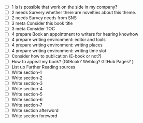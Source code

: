 - [ ] 1 Is is possible that work on the side in my company?
- [ ] 2 needs Survery whether there are novelties about this theme.
- [ ] 2 needs Survey needs from SNS
- [ ] 3 meta Consider this book title
- [ ] 3 meta Consider TOC
- [ ] 4 prepare Book an appointment to writers for hearing knowhow
- [ ] 4 prepare writing environment: editor and tools
- [ ] 4 prepare writing environment: writing places
- [ ] 4 prepare writing environment: writing time slot
- [ ] Consider how to publication (E-book or not?)
- [ ] How to appeal my book? (GitBook? Weblog? GitHub Pages? )
- [ ] List up Further Reading sources
- [ ] Write section-1
- [ ] Write section-2
- [ ] Write section-3
- [ ] Write section-4
- [ ] Write section-5
- [ ] Write section-6
- [ ] Write section-7
- [ ] Write section afterword
- [ ] Write section foreword
